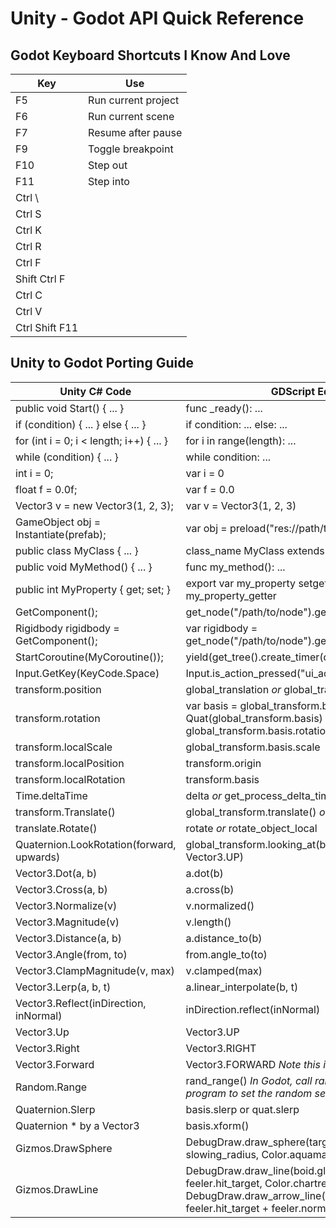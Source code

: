 # Unity - Godot API Quick Reference

## Godot Keyboard Shortcuts I Know And Love

| Key | Use |
|-----|-----|
| F5 | Run current project |
| F6 | Run current scene |
| F7 | Resume after pause |
| F9 | Toggle breakpoint |
| F10 | Step out |
| F11 | Step into |
| Ctrl  \ | |
| Ctrl  S | |
| Ctrl  K | |
| Ctrl R | |
| Ctrl F | |
| Shift Ctrl F | |
| Ctrl C | |
| Ctrl V | |
| Ctrl Shift F11 | |

## Unity to Godot Porting Guide

| Unity C# Code                           | GDScript Equivalent                                            |
|-----------------------------------------|----------------------------------------------------------------|
| public void Start() { ... }             | func _ready(): ...                                             |
| if (condition) { ... } else { ... }     | if condition: ... else: ...                                    |
| for (int i = 0; i < length; i++) { ... } | for i in range(length): ...                                    |
| while (condition) { ... }               | while condition: ...                                           |
| int i = 0;                              | var i = 0                                                      |
| float f = 0.0f;                         | var f = 0.0                                                    |
| Vector3 v = new Vector3(1, 2, 3);        | var v = Vector3(1, 2, 3)                                       |
| GameObject obj = Instantiate(prefab);   | var obj = preload("res://path/to/prefab.tscn").instance()       |
| public class MyClass { ... }            | class_name MyClass extends Node: ...                            |
| public void MyMethod() { ... }          | func my_method(): ...                                          |
| public int MyProperty { get; set; }     | export var my_property setget my_property_setter, my_property_getter |
| GetComponent<MyComponent>();            | get_node("/path/to/node").get_node("MyComponent")               |
| Rigidbody rigidbody = GetComponent<Rigidbody>(); | var rigidbody = get_node("/path/to/node").get_node("RigidBody") |
| StartCoroutine(MyCoroutine());         | yield(get_tree().create_timer(duration), "timeout")            |
| Input.GetKey(KeyCode.Space)             | Input.is_action_pressed("ui_accept")                           |
| transform.position                      | global_translation *or* global_transform.origin                                                      |
| transform.rotation                      | var basis = global_transform.basis *or* var rot = Quat(global_transform.basis) *or* var rot = global_transform.basis.rotation_quat()                                       |
| transform.localScale                    | global_transform.basis.scale                                                 |
| transform.localPosition | transform.origin |
| transform.localRotation | transform.basis |
| Time.deltaTime | delta *or* get_process_delta_time() |
| transform.Translate() | global_transform.translate() *or* transform.translate() |
| translate.Rotate() | rotate *or* rotate_object_local |
| Quaternion.LookRotation(forward, upwards)| global_transform.looking_at(boid.global_transform.origin, Vector3.UP) |
| Vector3.Dot(a, b)                | a.dot(b)                                                 |
| Vector3.Cross(a, b)              | a.cross(b)                                               |
| Vector3.Normalize(v)             | v.normalized()                                           |
| Vector3.Magnitude(v)             | v.length()                                               |
| Vector3.Distance(a, b)           | a.distance_to(b)                                         |
| Vector3.Angle(from, to)          | from.angle_to(to)                                        |
| Vector3.ClampMagnitude(v, max)   | v.clamped(max)                                           |
| Vector3.Lerp(a, b, t)            | a.linear_interpolate(b, t)                                |
| Vector3.Reflect(inDirection, inNormal) | inDirection.reflect(inNormal)  | 
| Vector3.Up | Vector3.UP
| Vector3.Right | Vector3.RIGHT |
| Vector3.Forward | Vector3.FORWARD *Note this is (0, 0, -1) in Godot* |
| Random.Range | rand_range() *In Godot, call randomize() once in your program to set the random seed* |
| Quaternion.Slerp |  basis.slerp or quat.slerp |
| Quaternion * by a Vector3 | basis.xform() |
| Gizmos.DrawSphere | DebugDraw.draw_sphere(target.global_transform.origin, slowing_radius, Color.aquamarine) |
| Gizmos.DrawLine | DebugDraw.draw_line(boid.global_transform.origin, feeler.hit_target, Color.chartreuse) *or* DebugDraw.draw_arrow_line(feeler.hit_target, feeler.hit_target + feeler.normal, Color.blue, 0.1) |